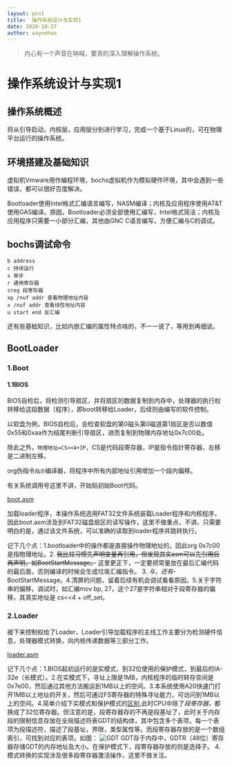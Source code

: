 ```yaml
---
layout:	post
title:	操作系统设计与实现1
date: 2020-10-27
author: waynehao
---
```


>内心有一个声音在呐喊，要真的深入理解操作系统。
# 操作系统设计与实现1
## 操作系统概述
将从引导启动，内核层，应用层分别进行学习，完成一个基于Linux的，可在物理平台运行的操作系统。
## 环境搭建及基础知识
虚拟机Vmware用作编程环境，bochs虚拟机作为模拟硬件环境，其中会遇到一些错误，都可以很好百度解决。

Bootloader使用Intel格式汇编语言编写，NASM编译；内核及应用程序使用AT&T使用GAS编译。原因，Bootloader必须全部使用汇编写，Intel格式简洁；内核及应用程序只需要一小部分汇编，其他由GNC C语言编写，方便汇编与C的调试。

## bochs调试命令
```
b address
c 持续运行
s 单步
r 通用寄存器
sreg 段寄存器
xp /nuf addr 查看物理地址内容
x /nuf addr 查看线性地址内容
u start end 反汇编
````


还有些基础知识，比如内嵌汇编的属性特点啥的，不一一说了，等用到再细说。

## BootLoader
### 1.Boot
#### 1.1BIOS
BIOS自检后，将检测引导扇区，并将扇区的数据复制到内存中，处理器的执行权转移给这段数据（程序），即boot转移给Loader，后续则由编写的软件控制。

以软盘为例，BIOS自检后，会检查软盘的第0磁头第0磁道第1扇区是否以数值0x55和0xaa作为结尾判断引导扇区，进而复制到物理内存地址0x7c00处。

除此之外，`物理地址=CS<<4+IP`，CS是代码段寄存器，IP是指令指针寄存器，左移是二进制左移。

org伪指令`指示`编译器，将程序中所有内部地址引用增加一个段内偏移。

有关系统调用号这里不讲，开始贴初始Boot代码。

[boot.asm](../code/3/boot.asm)

加载loader程序，本操作系统选用FAT32文件系统装载Loader程序和内核程序，因此boot.asm涉及到FAT32磁盘扇区的读写操作，这里不做重点，不讲。只需要明白的是，通过该文件系统，可以准确的读取到loader程序并跳转执行。


记下几个点：1.bootloader中的操作都是直接操作物理地址的，因此org 0x7c00是指物理地址。2. 
~~我比较习惯先声明变量再引用，但发现其实asm可以先引用后再声明，如BootStartMessage。~~ 这里更正下，一定要把常量放在最后汇编代码的最后面，否则编译的时候会生成垃圾汇编指令。
3. $与$$，还有$-BootStartMessage。4.清屏的问题，留着后续有机会调试看看原因。5.关于字符串的偏移，调试时，如汇编mov bp, 27，这个27是字符串相对于段寄存器的偏移，其真实地址是 cs<<4 + off_set。

### 2.Loader
接下来控制权给了Loader，Loader引导加载程序的主线工作主要分为检测硬件信息，处理器模式转换，向内核传递数据等三部分工作。

[loader.asm](../code/3/loader.asm)

记下几个点：1.BIOS起初运行的是实模式，到32位使用的保护模式，到最后的IA-32e（长模式）。2.在实模式下，寻址上限是1MB，内核程序的临时转存空间是0x7e00，然后通过其他方法搬运到1MB以上的空间。3.本系统使用A20快速门打开1MB以上地址的开关，然后可通过FS寄存器的特殊寻址能力，可访问到1MB以上的空间。4.简单介绍下实模式和保护模式的[区别](https://zhuanlan.zhihu.com/p/42309472),此时CPU中除了*段寄存器*，都换成了32位寄存器。但注意的是，段寄存器存的不再是段基址了，此时关于内存段的限制信息存放在全局描述符表GDT的结构体，其中包含多个表项，每一个表项为段描述符，描述了段基址，界限，类型属性等。而段寄存器存放的是一个数组索引，可找到对应的表项。如图：
![GDT](../img/GDT.jpg)
GDT存于内存中，GDTR（48位）寄存器存储GDT的内存地址及大小。在保护模式下，段寄存器存放的则是选择子。
4.模式转换的实现涉及很多段寄存器激活操作，这里不做关注。


